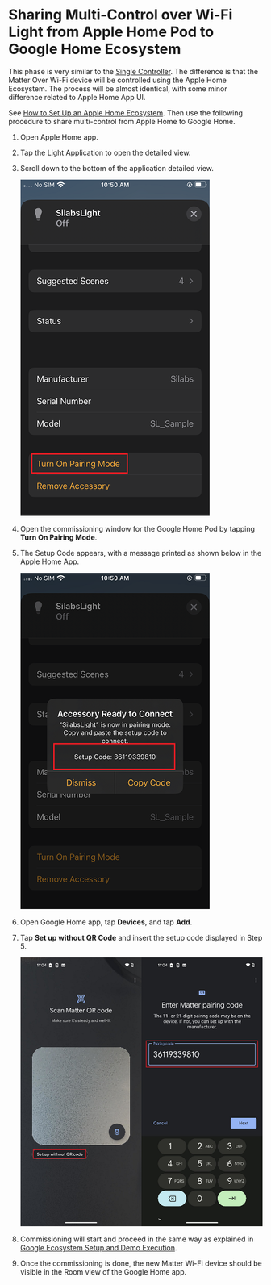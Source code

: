 # Sharing Multi-Control over Wi-Fi Light from Apple Home Pod to Google Home Ecosystem

This phase is very similar to the [Single Controller](./singlecontroller-ecosystem). The difference is that the Matter Over Wi-Fi device will be controlled using the Apple Home Ecosystem. The process will be almost identical, with some minor difference related to Apple Home App UI.

See [How to Set Up an Apple Home Ecosystem](./apple-ecosystem-setup). Then use the following procedure to share multi-control from Apple Home to Google Home.

1. Open Apple Home app.
2. Tap the Light Application to open the detailed view.
3. Scroll down to the bottom of the application detailed view.

    ![Application design view](./images/matter-apple-application-info.png)

4. Open the commissioning window for the Google Home Pod by tapping **Turn On Pairing Mode**.
5. The Setup Code appears, with a message printed as shown below in the Apple Home App.

    ![Apple Home App setup code](./images/matter-apple-application-setup-code.png)

6. Open Google Home app, tap **Devices**, and tap **Add**.
7. Tap **Set up without QR Code** and insert the setup code displayed in Step 5.

    ![Add setup code](./images/matter-google-add-setup-code.png)

8. Commissioning will start and proceed in the same way as explained in [Google Ecosystem Setup and Demo Execution](./google-ecosystem-setup).
9. Once the commissioning is done, the new Matter Wi-Fi device should be visible in the Room view of the Google Home app.
